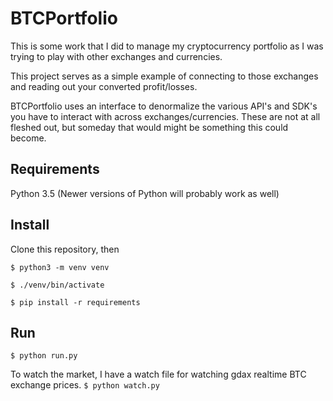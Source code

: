 # BTCPortfolio

This is some work that I did to manage my cryptocurrency portfolio as I was trying to play with other exchanges and currencies.

This project serves as a simple example of connecting to those exchanges and reading out your converted profit/losses. 

BTCPortfolio uses an interface to denormalize the various API's and SDK's you have to interact with across exchanges/currencies. These are not at all fleshed out, but someday that would might be something this could become. 

## Requirements
Python 3.5 (Newer versions of Python will probably work as well)

## Install

Clone this repository, then 

`$ python3 -m venv venv`

`$ ./venv/bin/activate`

`$ pip install -r requirements`

## Run
`$ python run.py`

To watch the market, I have a watch file for watching gdax realtime BTC exchange prices. 
`$ python watch.py`
